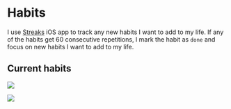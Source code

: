 # Habits
I use [Streaks](https://streaksapp.com) iOS app to track any new habits I want to add to my life. If any of the habits get 60 consecutive repetitions, I mark the habit as `done` and focus on new habits I want to add to my life.

## Current habits
![](https://i.imgur.com/VghqLKA.jpg)

![](https://i.imgur.com/CNjtmai.jpg)